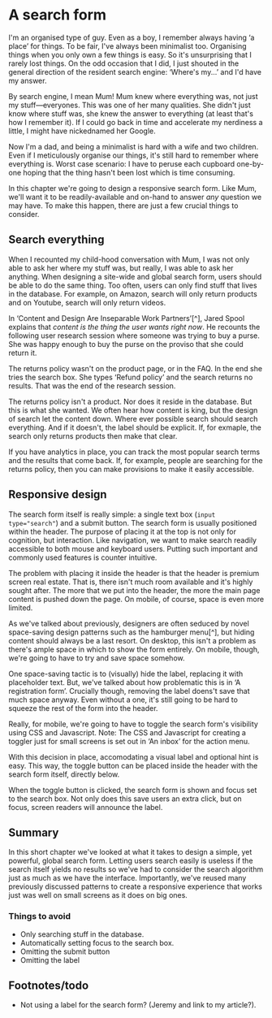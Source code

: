 # A search form

I'm an organised type of guy. Even as a boy, I remember always having ‘a place’ for things. To be fair, I've always been minimalist too. Organising things when you only own a few things is easy. So it's unsurprising that I rarely lost things. On the odd occasion that I did, I just shouted in the general direction of the resident search engine: ‘Where's my...’ and I'd have my answer.

By search engine, I mean Mum! Mum knew where everything was, not just my stuff&mdash;everyones. This was one of her many qualities. She didn't just know where stuff was, she knew the answer to everything (at least that's how I remember it). If I could go back in time and accelerate my nerdiness a little, I might have nickednamed her Google.

Now I'm a dad, and being a minimalist is hard with a wife and two children. Even if I meticulously organise our things, it's still hard to remember where everything is. Worst case scenario: I have to peruse each cupboard one-by-one hoping that the thing hasn't been lost which is time consuming.

In this chapter we're going to design a responsive search form. Like Mum, we'll want it to be readily-available and on-hand to answer *any* question we may have. To make this happen, there are just a few crucial things to consider.

## Search everything

When I recounted my child-hood conversation with Mum, I was not only able to ask her where my stuff was, but really, I was able to ask her anything. When designing a site-wide and global search form, users should be able to do the same thing. Too often, users can only find stuff that lives in the database. For example, on Amazon, search will only return products and on Youtube, search will only return videos.

In ‘Content and Design Are Inseparable Work Partners’[^], Jared Spool explains that *content is the thing the user wants right now*. He recounts the following user research session where someone was trying to buy a purse. She was happy enough to buy the purse on the proviso that she could return it.

The returns policy wasn't on the product page, or in the FAQ. In the end she tries the search box. She types ‘Refund policy’ and the search returns no results. That was the end of the research session.

The returns policy isn't a product. Nor does it reside in the database. But this is what she wanted. We often hear how content is king, but the design of search let the content down. Where ever possible search should search everything. And if it doesn't, the label should be explicit. If, for exmaple, the search only returns products then make that clear.

If you have analytics in place, you can track the most popular search terms and the results that come back. If, for example, people are searching for the returns policy, then you can make provisions to make it easily accessible.

## Responsive design

The search form itself is really simple: a single text box (`input type="search"`) and a submit button. The search form is usually positioned within the header. The purpose of placing it at the top is not only for cognition, but interaction. Like navigation, we want to make search readily accessible to both mouse and keyboard users. Putting such important and commonly used features is counter intuitive.

The problem with placing it inside the header is that the header is premium screen real estate. That is, there isn't much room available and it's highly sought after. The more that we put into the header, the more the main page content is pushed down the page. On mobile, of course, space is even more limited.

As we've talked about previously, designers are often seduced by novel space-saving design patterns such as the hamburger menu[^], but hiding content should always be a last resort. On desktop, this isn't a problem as there's ample space in which to show the form entirely. On mobile, though, we're going to have to try and save space somehow.

One space-saving tactic is to (visually) hide the label, replacing it with placeholder text. But, we've talked about how problematic this is in ‘A registration form’. Crucially though, removing the label doens't save that much space anyway. Even without a one, it's still going to be hard to squeeze the rest of the form into the header.

Really, for mobile, we're going to have to toggle the search form's visibility using CSS and Javascript.  Note: The CSS and Javascript for creating a toggler just for small screens is set out in ‘An inbox’ for the action menu.

With this decision in place, accomodating a visual label and optional hint is easy. This way, the toggle button can be placed inside the header with the search form itself, directly below.

When the toggle button is clicked, the search form is shown and focus set to the search box. Not only does this save users an extra click, but on focus, screen readers will announce the label.

## Summary

In this short chapter we've looked at what it takes to design a simple, yet powerful, global search form. Letting users search easily is useless if the search itself yields no results so we've had to consider the search algorithm just as much as we have the interface. Importantly, we've reused many previously discussed patterns to create a responsive experience that works just was well on small screens as it does on big ones.

### Things to avoid

- Only searching stuff in the database.
- Automatically setting focus to the search box.
- Omitting the submit button
- Omitting the label

## Footnotes/todo

[^1]: https://medium.com/uie-brain-sparks/content-and-design-are-inseparable-work-partners-5e1450ac5bba
- Not using a label for the search form? (Jeremy and link to my article?).